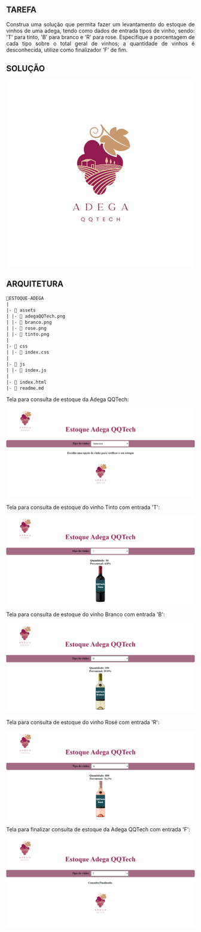 ## TAREFA

<p style="text-align:justify">Construa uma solução que permita fazer um levantamento do estoque de vinhos de uma adega, tendo como dados de entrada tipos de vinho, sendo: 'T' para tinto, 'B' para branco e 'R' para rose. Especifique a porcentagem de cada tipo sobre o total geral de vinhos; a quantidade de vinhos é desconhecida, utilize como finalizador 'F' de fim.</p>

## SOLUÇÃO

<p align="center">
<img src='assets/adegaQQTech.png'>
</p>

## ARQUITETURA

```
📁ESTOQUE-ADEGA
|
|- 📁 assets
| |- 📑 adegaQQTech.png
| |- 📑 branco.png
| |- 📑 rose.png
| |- 📑 tinto.png
|
|- 📁 css
| |- 📑 index.css
|
|- 📁 js
| |- 📑 index.js
|
|- 📑 index.html
|- 📑 readme.md
```

<p>Tela para consulta de estoque da Adega QQTech:</p>
<img src='assets/tela.png' alt='telaAdega'>
<p>Tela para consulta de estoque do vinho Tinto com entrada 'T':</p>
<img src='assets/tela-tinto.png' alt='tela-tinto'>
<p>Tela para consulta de estoque do vinho Branco com entrada 'B':</p>
<img src='assets/tela-branco.png' alt='tela-branco'>
<p>Tela para consulta de estoque do vinho Rosé com entrada 'R':</p>
<img src='assets/tela-rose.png' alt='tela-rose'>
<p>Tela para finalizar consulta de estoque da Adega QQTech com entrada 'F':</p>
<img src='assets/tela-finalizar.png' alt='tela-finalizar'>
